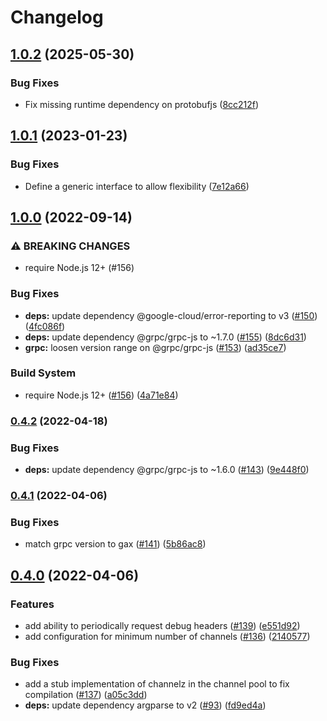 # Changelog

## [1.0.2](https://github.com/GoogleCloudPlatform/grpc-gcp-node/compare/v1.0.1...v1.0.2) (2025-05-30)


### Bug Fixes

* Fix missing runtime dependency on protobufjs ([8cc212f](https://github.com/GoogleCloudPlatform/grpc-gcp-node/commit/8cc212f908f1fe5b26d4deece3296335e633e3e5))

## [1.0.1](https://github.com/GoogleCloudPlatform/grpc-gcp-node/compare/v1.0.0...v1.0.1) (2023-01-23)


### Bug Fixes

* Define a generic interface to allow flexibility ([7e12a66](https://github.com/GoogleCloudPlatform/grpc-gcp-node/commit/7e12a662a3a02b0ee057a69dae872fd86c4bd1fc))

## [1.0.0](https://github.com/GoogleCloudPlatform/grpc-gcp-node/compare/v0.4.2...v1.0.0) (2022-09-14)


### ⚠ BREAKING CHANGES

* require Node.js 12+ (#156)

### Bug Fixes

* **deps:** update dependency @google-cloud/error-reporting to v3 ([#150](https://github.com/GoogleCloudPlatform/grpc-gcp-node/issues/150)) ([4fc086f](https://github.com/GoogleCloudPlatform/grpc-gcp-node/commit/4fc086ffa8ce014b4f46e9b4a2810c0daa6c6737))
* **deps:** update dependency @grpc/grpc-js to ~1.7.0 ([#155](https://github.com/GoogleCloudPlatform/grpc-gcp-node/issues/155)) ([8dc6d31](https://github.com/GoogleCloudPlatform/grpc-gcp-node/commit/8dc6d31d0ad096af3f9a62d8ae74bd864d289bd4))
* **grpc:** loosen version range on @grpc/grpc-js ([#153](https://github.com/GoogleCloudPlatform/grpc-gcp-node/issues/153)) ([ad35ce7](https://github.com/GoogleCloudPlatform/grpc-gcp-node/commit/ad35ce7f582b206884fc556f533edc02269ee064))


### Build System

* require Node.js 12+ ([#156](https://github.com/GoogleCloudPlatform/grpc-gcp-node/issues/156)) ([4a71e84](https://github.com/GoogleCloudPlatform/grpc-gcp-node/commit/4a71e841db041e957b66a20596347c9aca0e0807))

### [0.4.2](https://github.com/GoogleCloudPlatform/grpc-gcp-node/compare/v0.4.1...v0.4.2) (2022-04-18)


### Bug Fixes

* **deps:** update dependency @grpc/grpc-js to ~1.6.0 ([#143](https://github.com/GoogleCloudPlatform/grpc-gcp-node/issues/143)) ([9e448f0](https://github.com/GoogleCloudPlatform/grpc-gcp-node/commit/9e448f0a99468fa570846b790a26233ef49a003e))

### [0.4.1](https://github.com/GoogleCloudPlatform/grpc-gcp-node/compare/v0.4.0...v0.4.1) (2022-04-06)


### Bug Fixes

* match grpc version to gax ([#141](https://github.com/GoogleCloudPlatform/grpc-gcp-node/issues/141)) ([5b86ac8](https://github.com/GoogleCloudPlatform/grpc-gcp-node/commit/5b86ac895a69d583f43d02c9ff45683167b36c35))

## [0.4.0](https://github.com/GoogleCloudPlatform/grpc-gcp-node/compare/v0.3.3...v0.4.0) (2022-04-06)


### Features

* add ability to periodically request debug headers ([#139](https://github.com/GoogleCloudPlatform/grpc-gcp-node/issues/139)) ([e551d92](https://github.com/GoogleCloudPlatform/grpc-gcp-node/commit/e551d92cc73909fadd3df3f541be6870137bd24c))
* add configuration for minimum number of channels ([#136](https://github.com/GoogleCloudPlatform/grpc-gcp-node/issues/136)) ([2140577](https://github.com/GoogleCloudPlatform/grpc-gcp-node/commit/2140577e897391712215766567dd85226945b56a))


### Bug Fixes

* add a stub implementation of channelz in the channel pool to fix compilation ([#137](https://github.com/GoogleCloudPlatform/grpc-gcp-node/issues/137)) ([a05c3dd](https://github.com/GoogleCloudPlatform/grpc-gcp-node/commit/a05c3dddeda6a31981d4124f2279f27f818c5c5a))
* **deps:** update dependency argparse to v2 ([#93](https://github.com/GoogleCloudPlatform/grpc-gcp-node/issues/93)) ([fd9ed4a](https://github.com/GoogleCloudPlatform/grpc-gcp-node/commit/fd9ed4a9a5f50d87c77da6e98227f580bc70595e))
